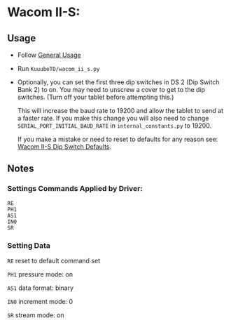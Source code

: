 # Wacom II-S:

## Usage

- Follow [General Usage](./general_usage.md)

- Run `KuuubeTD/wacom_ii_s.py`

- Optionally, you can set the first three dip switches in DS 2 (Dip Switch Bank 2) to on. You may need to unscrew a cover to get to the dip switches. (Turn off your tablet before attempting this.) 

    This will increase the baud rate to 19200 and allow the tablet to send at a faster rate. If you make this change you will also need to change `SERIAL_PORT_INITIAL_BAUD_RATE` in `internal_constants.py` to 19200.

    If you make a mistake or need to reset to defaults for any reason see: [Wacom II-S Dip Switch Defaults](./wacom_ii_and_ii_s_dip_switch_defaults.png).

## Notes

### Settings Commands Applied by Driver:

```
RE
PH1
AS1
IN0
SR
```

### Setting Data

`RE` reset to default command set

`PH1` pressure mode: on

`AS1` data format: binary

`IN0` increment mode: 0

`SR` stream mode: on